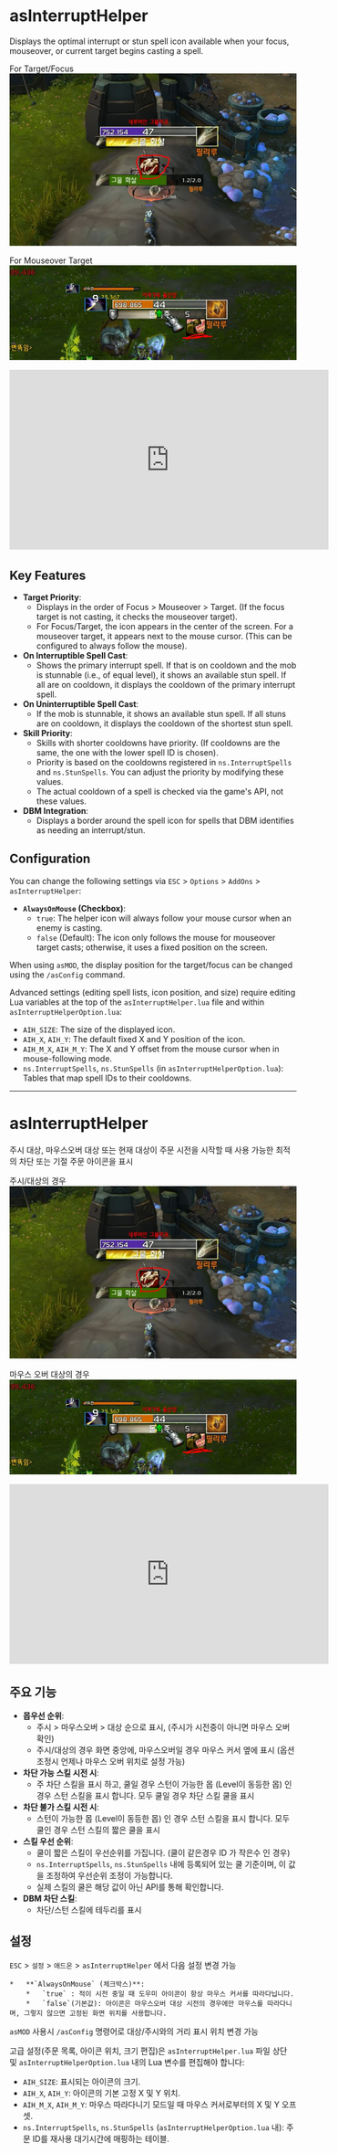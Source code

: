 # asInterruptHelper 

Displays the optimal interrupt or stun spell icon available when your focus, mouseover, or current target begins casting a spell.

For Target/Focus
![asInterruptHelper(Target/Focus)](https://github.com/aspilla/asMOD/blob/main/.Pictures/asInterruptHelper_target.jpg?raw=true)   

For Mouseover Target
![asInterruptHelper(Mouseover)](https://github.com/aspilla/asMOD/blob/main/.Pictures/asInterruptHelper.jpg?raw=true)   

<iframe width="560" height="315" src="https://www.youtube.com/embed/VZoYTQTJ4Jo?si=F-3UhNv6_tcTXxOP" title="YouTube video player" frameborder="0" allow="accelerometer; autoplay; clipboard-write; encrypted-media; gyroscope; picture-in-picture; web-share" referrerpolicy="strict-origin-when-cross-origin" allowfullscreen></iframe>

## Key Features

*   **Target Priority**:
    *   Displays in the order of Focus > Mouseover > Target. (If the focus target is not casting, it checks the mouseover target).
    *   For Focus/Target, the icon appears in the center of the screen. For a mouseover target, it appears next to the mouse cursor. (This can be configured to always follow the mouse).
*   **On Interruptible Spell Cast**:
    *   Shows the primary interrupt spell. If that is on cooldown and the mob is stunnable (i.e., of equal level), it shows an available stun spell. If all are on cooldown, it displays the cooldown of the primary interrupt spell.
*   **On Uninterruptible Spell Cast**:
    *   If the mob is stunnable, it shows an available stun spell. If all stuns are on cooldown, it displays the cooldown of the shortest stun spell.
*   **Skill Priority**:
    *   Skills with shorter cooldowns have priority. (If cooldowns are the same, the one with the lower spell ID is chosen).
    *   Priority is based on the cooldowns registered in `ns.InterruptSpells` and `ns.StunSpells`. You can adjust the priority by modifying these values.
    *   The actual cooldown of a spell is checked via the game's API, not these values.
*   **DBM Integration**:
    *   Displays a border around the spell icon for spells that DBM identifies as needing an interrupt/stun.

## Configuration

You can change the following settings via `ESC` > `Options` > `AddOns` > `asInterruptHelper`:

*   **`AlwaysOnMouse` (Checkbox)**:
    *   `true`: The helper icon will always follow your mouse cursor when an enemy is casting.
    *   `false` (Default): The icon only follows the mouse for mouseover target casts; otherwise, it uses a fixed position on the screen.

When using `asMOD`, the display position for the target/focus can be changed using the `/asConfig` command.

Advanced settings (editing spell lists, icon position, and size) require editing Lua variables at the top of the `asInterruptHelper.lua` file and within `asInterruptHelperOption.lua`:
*   `AIH_SIZE`: The size of the displayed icon.
*   `AIH_X`, `AIH_Y`: The default fixed X and Y position of the icon.
*   `AIH_M_X`, `AIH_M_Y`: The X and Y offset from the mouse cursor when in mouse-following mode.
*   `ns.InterruptSpells`, `ns.StunSpells` (in `asInterruptHelperOption.lua`): Tables that map spell IDs to their cooldowns.

---

# asInterruptHelper

주시 대상, 마우스오버 대상 또는 현재 대상이 주문 시전을 시작할 때 사용 가능한 최적의 차단 또는 기절 주문 아이콘을 표시

주시/대상의 경우
![asInterruptHelper(Target/Focus)](https://github.com/aspilla/asMOD/blob/main/.Pictures/asInterruptHelper_target.jpg?raw=true)   

마우스 오버 대상의 경우
![asInterruptHelper(Mouseover)](https://github.com/aspilla/asMOD/blob/main/.Pictures/asInterruptHelper.jpg?raw=true)   

<iframe width="560" height="315" src="https://www.youtube.com/embed/VZoYTQTJ4Jo?si=F-3UhNv6_tcTXxOP" title="YouTube video player" frameborder="0" allow="accelerometer; autoplay; clipboard-write; encrypted-media; gyroscope; picture-in-picture; web-share" referrerpolicy="strict-origin-when-cross-origin" allowfullscreen></iframe>

## 주요 기능

*   **몹우선 순위**:
    * 주시 > 마우스오버 > 대상 순으로 표시, (주시가 시전중이 아니면 마우스 오버 확인)
    * 주시/대상의 경우 화면 중앙에, 마우스오버일 경우 마우스 커서 옆에 표시 (옵션 조정시 언제나 마우스 오버 위치로 설정 가능)
*   **차단 가능 스킬 시전 시**:
    * 주 차단 스킬을 표시 하고, 쿨일 경우 스턴이 가능한 몹 (Level이 동등한 몹) 인 경우 스턴 스킬을 표시 합니다. 모두 쿨일 경우 차단 스킬 쿨을 표시
*   **차단 불가 스킬 시전 시**:
    * 스턴이 가능한 몹 (Level이 동등한 몹) 인 경우 스턴 스킬을 표시 합니다. 모두 쿨인 경우 스턴 스킬의 짧은 쿨을 표시
*   **스킬 우선 순위**:
    * 쿨이 짧은 스킬이 우선순위를 가집니다. (쿨이 같은경우 ID 가 작은수 인 경우) 
    * `ns.InterruptSpells`, `ns.StunSpells` 내에 등록되어 있는 쿨 기준이며, 이 값을 조정하여 우선순위 조정이 가능합니다.
    * 실제 스킬의 쿨은 해당 값이 아닌 API를 통해 확인합니다. 
*   **DBM 차단 스킬**:
    * 차단/스턴 스킬에 테두리를 표시

## 설정

`ESC` > `설정` > `애드온` > `asInterruptHelper` 에서 다음 설정 변경 가능

    *   **`AlwaysOnMouse` (체크박스)**:
        *   `true` : 적이 시전 중일 때 도우미 아이콘이 항상 마우스 커서를 따라다닙니다.
        *   `false`(기본값): 아이콘은 마우스오버 대상 시전의 경우에만 마우스를 따라다니며, 그렇지 않으면 고정된 화면 위치를 사용합니다.

`asMOD` 사용시 `/asConfig` 명령어로 대상/주시와의 거리 표시 위치 변경 가능

고급 설정(주문 목록, 아이콘 위치, 크기 편집)은 `asInterruptHelper.lua` 파일 상단 및 `asInterruptHelperOption.lua` 내의 Lua 변수를 편집해야 합니다:
*   `AIH_SIZE`: 표시되는 아이콘의 크기.
*   `AIH_X`, `AIH_Y`: 아이콘의 기본 고정 X 및 Y 위치.
*   `AIH_M_X`, `AIH_M_Y`: 마우스 따라다니기 모드일 때 마우스 커서로부터의 X 및 Y 오프셋.
*   `ns.InterruptSpells`, `ns.StunSpells` (`asInterruptHelperOption.lua` 내): 주문 ID를 재사용 대기시간에 매핑하는 테이블.


